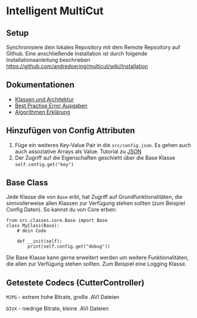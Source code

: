 # Intelligent MultiCut

## Setup
Synchronisiere dein lokales Repository mit dem Remote Repsoitory auf Github.
Eine anschließende Installation ist durch folgende Installationsanleitung beschrieben
https://github.com/andredoering/multicut/wiki/Installation


## Dokumentationen 
* [Klassen und Architektur](https://github.com/andredoering/multicut/blob/master/src/README.md)
* [Best Practise Error Ausgaben](https://github.com/andredoering/multicut/blob/master/doc/markdown/errors.md)
* [Algorithmen Erklärung](https://github.com/andredoering/multicut/blob/master/doc/markdown/algorithm.md)

## Hinzufügen von Config Attributen
1. Füge ein weiteres Key-Value Pair in die `src/config.json`. Es gehen auch  auch assoziative Arrays als Value. Tutorial zu [JSON](https://www.w3schools.com/js/js_json_syntax.asp)
2. Der Zugriff auf die Eigenschaften geschieht über die Base Klasse `self.config.get("key")`


## Base Class
Jede Klasse die von `Base` erbt, hat Zugriff auf Grundfunktionalitäten, die sinnvollerweise allen Klassen zur Verfügung stehen sollten (zum Beispiel Config Daten). 
So kannst du von Core erben:

    from src.classes.core.Base import Base
    class MyClass(Base):
        # dein Code

        def __init(self):
            print(self.config.get("debug"))

Die Base Klasse kann gerne erweitert werden um weitere Funktionalitäten, die allen zur Verfügung stehen sollten. Zum Beispiel eine Logging Klasse.


## Getestete Codecs (CutterController)
`MJPG` - extrem hohe Bitrate, große .AVI Dateien

`DIVX` - niedrige Bitrate, kleine .AVI Dateien




